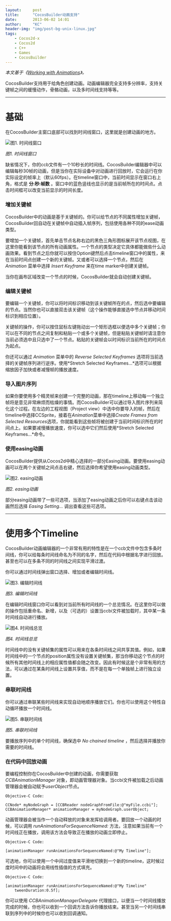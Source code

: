```yaml
---
layout:     post
title:      "CocosBuilder动画支持"
date:       2013-06-02 14:01
author:     "KC"
header-img: "img/post-bg-unix-linux.jpg"
tags:
    - Cocos2d-x
    - Cocos2d
    - C++
    - Games
    - CocosBuilder
---
```


*本文基于《[Working with Animations](https://github.com/cocos2d/CocosBuilder/blob/master/Documentation/6.%20Working%20with%20Animations.md)》。*

CocosBuilder支持用于给角色创建动画。动画编辑器完全支持多分辨率，支持关键帧之间的缓慢动作，骨骼动画，以及多时间线支持等等。

---

# 基础

在CocosBuilder主窗口底部可以找到时间线窗口，这里就是创建动画的地方。

![图1. 时间线窗口](https://raw.githubusercontent.com/kimiazhu/kimiazhu.github.io/master/_posts/attachments/2013-06-02/6-1.png)

*图1. 时间线窗口*

缺省情况下，你的ccb文件有一个10秒长的时间线。CocosBuilder编辑器中可以编辑每秒30帧的动画，但是当你在实际设备中对动画进行回放时，它会运行在你实际设定的帧率上（默认60fps）。在timeline窗口中，当前时间显示在窗口右上角，格式是 **分:秒:帧数** 。窗口中的蓝色竖线也显示的是当前帧所在的时间点。点击时间框可以改变当前显示的时间长度。

### 增加关键帧

CocosBuilder中的动画是基于关键帧的。你可以给节点的不同属性增加关键帧，CocosBuilder回自动在关键帧中自动插入帧序列，包括使用各种不同的ease动画类型。

要增加一个关键帧，首先单击节点名称右边的黑色三角形图标展开该节点视图，在这里你能看到该节点的所有动画属性。一个节点的类型决定它具体都能做些什么动画效果。看到节点之后你就可以按住Option键然后点击timeline窗口中的属性，来在当前时间点创建一个新的关键帧。又或者可以选择一个节点，然后在 *Animation* 菜单中选择 *Insert Keyframe* 来在time marker中创建关键帧。

当你在画布区域改变一个节点的时候，CocosBuilder就会自动创建关键帧。

### 编辑关键帧

要编辑一个关键帧，你可以将时间标识移动到该关键帧所在的点，然后选中要编辑的节点。当然你也可以直接双击该关键帧（这个操作能够直接选中节点并移动时间标识到相应位置）。

关键帧的操作，你可以按住鼠标左键拖动出一个矩形选框以便选中多个关键帧；你可以在不同的节点之间复制和粘贴一个或多个关键帧，但是粘贴关键帧时请注意你当前必须选中且只选中了一个节点。粘贴的关键帧会以时间标识当前所在的时间点为起点。

你还可以通过 *Animation* 菜单中的 *Reverse Selected Keyframes* 选项将当前选择的关键帧序列进行逆序。使用*Stretch Selected Keyframes…*选项可以根据缩放因子加快或者减慢帧的播放速度。

### 导入图片序列

如果你要使用多个精灵帧来创建一个完整的动画，那在timeline上移动每一个独立帧将是意见非常麻烦而枯燥的事情。而CocosBuilder可以通过导入图片序列来简化这个过程。在左边的工程视图（Project view）中选中你要导入的帧，然后在timeline中选择CCSprite，接着在*Animation*菜单中选择*Create Frames from Selected Resources*选项，你就能看到这些帧将被创建于当前时间标识所在的时间点上。如果要减慢播放速度，你可以选中它们然后使用*Stretch Selected Keyframes…*命令。

### 使用easing动画

CocosBuilder提供从Cocos2d中精心选择的一部分Easing动画。要使用easing动画可以在两个关键帧之间点击右键，然后选择你希望使用easing动画类型。

![图2. easing动画](https://raw.githubusercontent.com/kimiazhu/kimiazhu.github.io/master/_posts/attachments/2013-06-02/6-2.png "图2. easing动画")

*图2. easing动画*

部分easing动画带了一些可选项，当添加了easing动画之后你可以右键点击该动画然后选择 *Easing Setting...* 调出查看这些可选项。

---

# 使用多个Timeline

CocosBuilder动画编辑器的一个非常有用的特性是在一个ccb文件中包含多条时间线，你可以给每条时间线命名为不同的名字，然后在代码中根据名字进行回放。甚至也可以在多条不同的时间线之间实现平滑过渡。

你可以通过时间线弹出窗口选择、增加或者编辑时间线。

![图3. 编辑时间线](https://raw.githubusercontent.com/kimiazhu/kimiazhu.github.io/master/_posts/attachments/2013-06-02/6-3.png "")

*图3. 编辑时间线*

在编辑时间线窗口你可以看到对当前所有时间线的一个总览情况。在这里你可以做的操作包括重命名、新增，以及（可选的）设置当ccbi文件被加载时，其中某一条时间线自动进行播放。

![图4. 时间线总览](https://raw.githubusercontent.com/kimiazhu/kimiazhu.github.io/master/_posts/attachments/2013-06-02/6-4.png "")

*图4. 时间线总览*

时间线中的没有关键帧集的属性可以用来在各条时间线之间共享其值。例如，如果时间线中的一个节点的position属性没有设置关键帧集，那当你移动这个节点的时候所有其他时间线上的相应属性值都会随之改变。因此有时候这是个非常有用的方法，可以通过在某条时间线上设置共享值，而不是在每一个单独帧上进行独立设置。

### 串联时间线

你可以通过串联某些时间线来实现自动地顺序播放它们。你也可以使用这个特性自动循环播放一个时间线。

![图5. 串联时间线](https://raw.githubusercontent.com/kimiazhu/kimiazhu.github.io/master/_posts/attachments/2013-06-02/6-5.png "")

*图5. 串联时间线*

要播放序列中的单个时间线，确保选中 *No chained timeline* ，然后选择并播放你需要的时间线。

### 在代码中回放动画

要编程控制你在CocosBuilder中创建的动画，你需要获取 *CCBAnimationManager* 对象，即动画管理器对象。当ccbi文件被加载之后动画管理器会被自动赋予*userObject*节点。

`Objective-C Code:`

    CCNode* myNodeGraph = [CCBReader nodeGraphFromFile:@"myFile.ccbi"];
    CCBAnimationManager* animationManager = myNodeGraph.userObject;
    
动画管理器会被当作一个自动释放的对象来发挥给调用者。要回放一个动画的时候，可以调用 *runAnimationsForSequenceNamed:* 方法，注意如果当前有一个时间线正在播放，调用该方法会导致正在播放的动画立即停止。

`Objective-C Code:`

    [animationManager runAnimationsForSequenceNamed:@"My Timeline"];
    
可选地，你可以使用一个中间过度值来平滑地切换到一个新的timeline，这时候过度时间中的动画将会用线性插值的方式填充。

`Objective-C Code:`

    [animationManager runAnimationsForSequenceNamed:@"My Timeline" 
        tweenDuration:0.5f];
        
你可以使用 *CCBAnimationManagerDelegate* 代理接口，以便当一个时间线播放完成的时候，你也可以收到一个回调方法告诉你播放结束。甚至当另一个时间线串联到序列中的时候你也可以收到回调通知。